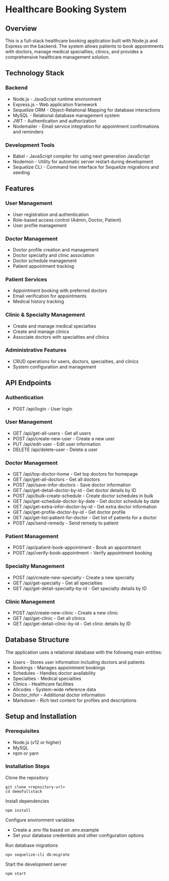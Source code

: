 # Healthcare Booking System

## Overview

This is a full-stack healthcare booking application built with Node.js and Express on the backend. The system allows patients to book appointments with doctors, manage medical specialties, clinics, and provides a comprehensive healthcare management solution.

## Technology Stack

### Backend

- Node.js - JavaScript runtime environment
- Express.js - Web application framework
- Sequelize ORM - Object-Relational Mapping for database interactions
- MySQL - Relational database management system
- JWT - Authentication and authorization
- Nodemailer - Email service integration for appointment confirmations and reminders

### Development Tools

- Babel - JavaScript compiler for using next generation JavaScript
- Nodemon - Utility for automatic server restart during development
- Sequelize CLI - Command line interface for Sequelize migrations and seeding

## Features

### User Management

- User registration and authentication
- Role-based access control (Admin, Doctor, Patient)
- User profile management

### Doctor Management

- Doctor profile creation and management
- Doctor specialty and clinic association
- Doctor schedule management
- Patient appointment tracking

### Patient Services

- Appointment booking with preferred doctors
- Email verification for appointments
- Medical history tracking

### Clinic & Specialty Management

- Create and manage medical specialties
- Create and manage clinics
- Associate doctors with specialties and clinics

### Administrative Features

- CRUD operations for users, doctors, specialties, and clinics
- System configuration and management

## API Endpoints

### Authentication

- POST /api/login - User login

### User Management

- GET /api/get-all-users - Get all users
- POST /api/create-new-user - Create a new user
- PUT /api/edit-user - Edit user information
- DELETE /api/delete-user - Delete a user

### Doctor Management

- GET /api/top-doctor-home - Get top doctors for homepage
- GET /api/get-all-doctors - Get all doctors
- POST /api/save-infor-doctors - Save doctor information
- GET /api/get-detail-doctor-by-id - Get doctor details by ID
- POST /api/bulk-create-schedule - Create doctor schedules in bulk
- GET /api/get-schedule-doctor-by-date - Get doctor schedule by date
- GET /api/get-extra-infor-doctor-by-id - Get extra doctor information
- GET /api/get-profile-doctor-by-id - Get doctor profile
- GET /api/get-list-patient-for-doctor - Get list of patients for a doctor
- POST /api/send-remedy - Send remedy to patient

### Patient Management

- POST /api/patient-book-appointment - Book an appointment
- POST /api/verify-book-appointment - Verify appointment booking

### Specialty Management

- POST /api/create-new-specialty - Create a new specialty
- GET /api/get-specialty - Get all specialties
- GET /api/get-detail-specialty-by-id - Get specialty details by ID

### Clinic Management

- POST /api/create-new-clinic - Create a new clinic
- GET /api/get-clinic - Get all clinics
- GET /api/get-detail-clinic-by-id - Get clinic details by ID

## Database Structure

The application uses a relational database with the following main entities:

- Users - Stores user information including doctors and patients
- Bookings - Manages appointment bookings
- Schedules - Handles doctor availability
- Specialties - Medical specialties
- Clinics - Healthcare facilities
- Allcodes - System-wide reference data
- Doctor_Infor - Additional doctor information
- Markdown - Rich text content for profiles and descriptions

## Setup and Installation

### Prerequisites

- Node.js (v12 or higher)
- MySQL
- npm or yarn

### Installation Steps

Clone the repository

```
git clone <repository-url>
cd demofullstack
```

Install dependencies

```
npm install
```

Configure environment variables

- Create a .env file based on .env.example
- Set your database credentials and other configuration options

Run database migrations

```
npx sequelize-cli db:migrate
```

Start the development server

```
npm start
```
